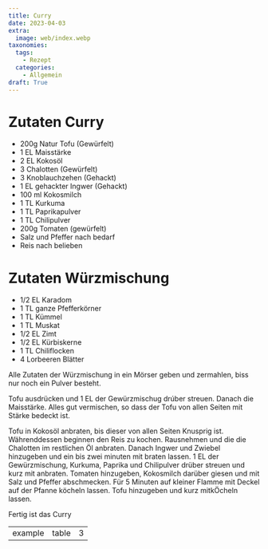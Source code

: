 ```yaml
---
title: Curry
date: 2023-04-03
extra:
  image: web/index.webp
taxonomies:
  tags:
    - Rezept
  categories:
    - Allgemein
draft: True
---
```


# Zutaten Curry
* 200g Natur Tofu (Gewürfelt)
* 1 EL Maisstärke
* 2 EL Kokosöl
* 3 Chalotten (Gewürfelt)
* 3 Knoblauchzehen (Gehackt)
* 1 EL gehackter Ingwer (Gehackt)
* 100 ml Kokosmilch
* 1 TL Kurkuma
* 1 TL Paprikapulver
* 1 TL Chilipulver
* 200g Tomaten (gewürfelt)
* Salz und Pfeffer nach bedarf
* Reis nach belieben

# Zutaten Würzmischung
* 1/2 EL Karadom
* 1 TL ganze Pfefferkörner
* 1 TL Kümmel
* 1 TL Muskat
* 1/2 EL Zimt
* 1/2 EL Kürbiskerne
* 1 TL Chiliflocken
* 4 Lorbeeren Blätter

Alle Zutaten der Würzmischung in ein Mörser geben und zermahlen, biss nur noch ein Pulver besteht. 

Tofu ausdrücken und 1 EL der Gewürzmischug drúber streuen. Danach die Maisstärke. Alles gut vermischen, so dass der Tofu von allen Seiten mit Stärke bedeckt ist. 

Tofu in Kokosöl anbraten, bis dieser von allen Seiten Knusprig ist.
Währenddessen beginnen den Reis zu kochen.
Rausnehmen und die die Chalotten im restlichen Öl anbraten. Danach Ingwer und Zwiebel hinzugeben und ein bis zwei minuten mit braten lassen. 1 EL der Gewürzmischung, Kurkuma, Paprika und Chilipulver drüber streuen und kurz mit anbraten.
Tomaten hinzugeben, Kokosmilch darüber giesen und mit Salz und Pfeffer abschmecken.
Für 5 Minuten auf kleiner Flamme mit Deckel auf der Pfanne köcheln lassen.
Tofu hinzugeben und kurz mitkÖcheln lassen.

Fertig ist das Curry


||||
:----:|:----:|:----:
example|table|3|rows

